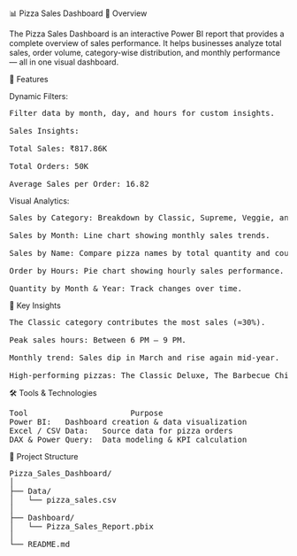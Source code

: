 📊 Pizza Sales Dashboard
🍕 Overview

The Pizza Sales Dashboard is an interactive Power BI report that provides a complete overview of sales performance.
It helps businesses analyze total sales, order volume, category-wise distribution, and monthly performance — all in one visual dashboard.

🚀 Features

Dynamic Filters:
<pre>
Filter data by month, day, and hours for custom insights.

Sales Insights:

Total Sales: ₹817.86K

Total Orders: 50K

Average Sales per Order: 16.82
</pre>
Visual Analytics:
<pre>
Sales by Category: Breakdown by Classic, Supreme, Veggie, and Chicken pizzas.

Sales by Month: Line chart showing monthly sales trends.

Sales by Name: Compare pizza names by total quantity and count.

Order by Hours: Pie chart showing hourly sales performance.

Quantity by Month & Year: Track changes over time.
</pre>
🧠 Key Insights
<pre>
The Classic category contributes the most sales (≈30%).

Peak sales hours: Between 6 PM – 9 PM.

Monthly trend: Sales dip in March and rise again mid-year.

High-performing pizzas: The Classic Deluxe, The Barbecue Chicken, and The Hawaiian.
</pre>
🛠️ Tools & Technologies
<pre>
Tool	                  Purpose
Power BI:	Dashboard creation & data visualization
Excel / CSV Data:	Source data for pizza orders
DAX & Power Query:	Data modeling & KPI calculation
</pre>
📂 Project Structure
<pre>
Pizza_Sales_Dashboard/
│
├── Data/
│   └── pizza_sales.csv
│
├── Dashboard/
│   └── Pizza_Sales_Report.pbix
│
└── README.md
</pre>


